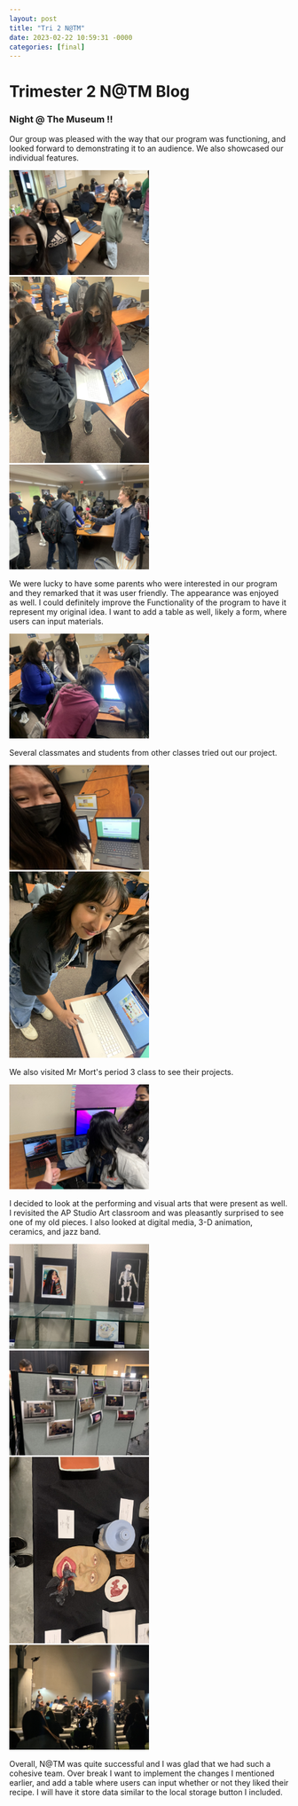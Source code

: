 ```yaml
---
layout: post
title: "Tri 2 N@TM"
date: 2023-02-22 10:59:31 -0000
categories: [final]
---
```

# Trimester 2 N@TM Blog

### Night @ The Museum !!

Our group was pleased with the way that our program was functioning, and looked forward to demonstrating it to an audience. We also showcased our individual features.

<img src= "/images/IMG_4408.jpg" width= "50%" height= "50%">
<img src= "/images/IMG_0874.jpg" width= "50%" height= "50%">
<img src= "/images/IMG_4410.jpg" width= "50%" height= "50%">

We were lucky to have some parents who were interested in our program and they remarked that it was user friendly. The appearance was enjoyed as well. I could definitely improve the Functionality of the program to have it represent my original idea. I want to add a table as well, likely a form, where users can input materials.

<img src= "/images/IMG_4413.jpg" width= "50%" height= "50%">

Several classmates and students from other classes tried out our project. 

<img src= "/images/IMG_4414.jpg" width= "50%" height= "50%">
<img src= "/images/IMG_4416.jpg" width= "50%" height= "50%">

We also visited Mr Mort's period 3 class to see their projects.

<img src= "/images/IMG_4419.jpg" width= "50%" height= "50%">

I decided to look at the performing and visual arts that were present as well. I revisited the AP Studio Art classroom and was pleasantly surprised to see one of my old pieces. I also looked at digital media, 3-D animation, ceramics, and jazz band. 

<img src= "/images/IMG_4429.jpg" width= "50%" height= "50%">
<img src= "/images/IMG_4421.jpg" width= "50%" height= "50%">
<img src= "/images/IMG_4427.jpg" width= "50%" height= "50%">
<img src= "/images/IMG_4426.jpg" width= "50%" height= "50%">

Overall, N@TM was quite successful and I was glad that we had such a cohesive team. Over break I want to implement the changes I mentioned earlier, and add a table where users can input whether or not they liked their recipe. I will have it store data similar to the local storage button I included.
